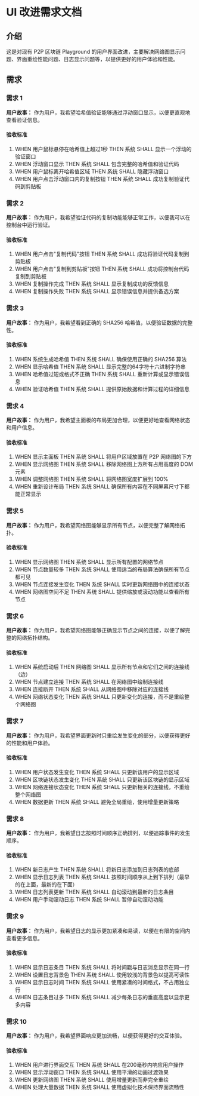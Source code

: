 # UI 改进需求文档

## 介绍

这是对现有 P2P 区块链 Playground 的用户界面改进，主要解决网络图显示问题、界面重绘性能问题、日志显示问题等，以提供更好的用户体验和性能。

## 需求

### 需求 1

**用户故事：** 作为用户，我希望哈希值验证能够通过浮动窗口显示，以便更直观地查看验证信息。

#### 验收标准

1. WHEN 用户鼠标悬停在哈希值上超过1秒 THEN 系统 SHALL 显示一个浮动的验证窗口
2. WHEN 浮动窗口显示 THEN 系统 SHALL 包含完整的哈希值和验证代码
3. WHEN 用户鼠标离开哈希值区域 THEN 系统 SHALL 隐藏浮动窗口
4. WHEN 用户点击浮动窗口内的复制按钮 THEN 系统 SHALL 成功复制验证代码到剪贴板

### 需求 2

**用户故事：** 作为用户，我希望验证代码的复制功能能够正常工作，以便我可以在控制台中运行验证。

#### 验收标准

1. WHEN 用户点击"复制代码"按钮 THEN 系统 SHALL 成功将验证代码复制到剪贴板
2. WHEN 用户点击"复制到剪贴板"按钮 THEN 系统 SHALL 成功将控制台代码复制到剪贴板
3. WHEN 复制操作完成 THEN 系统 SHALL 显示复制成功的反馈信息
4. WHEN 复制操作失败 THEN 系统 SHALL 显示错误信息并提供备选方案

### 需求 3

**用户故事：** 作为用户，我希望看到正确的 SHA256 哈希值，以便验证数据的完整性。

#### 验收标准

1. WHEN 系统生成哈希值 THEN 系统 SHALL 确保使用正确的 SHA256 算法
2. WHEN 显示哈希值 THEN 系统 SHALL 显示完整的64字符十六进制字符串
3. WHEN 哈希值过短或格式不正确 THEN 系统 SHALL 重新计算或显示错误信息
4. WHEN 验证哈希值 THEN 系统 SHALL 提供原始数据和计算过程的详细信息

### 需求 4

**用户故事：** 作为用户，我希望主面板的布局更加合理，以便更好地查看网络状态和用户信息。

#### 验收标准

1. WHEN 显示主面板 THEN 系统 SHALL 将用户区域放置在 P2P 网络图的下方
2. WHEN 显示网络图 THEN 系统 SHALL 移除网络图上方所有占用高度的 DOM 元素
3. WHEN 调整网络图 THEN 系统 SHALL 将网络图宽度扩展到 100%
4. WHEN 重新设计布局 THEN 系统 SHALL 确保所有内容在不同屏幕尺寸下都能正常显示

### 需求 5

**用户故事：** 作为用户，我希望网络图能够显示所有节点，以便完整了解网络拓扑。

#### 验收标准

1. WHEN 显示网络图 THEN 系统 SHALL 显示所有配置的网络节点
2. WHEN 节点数量较多 THEN 系统 SHALL 使用适当的布局算法确保所有节点都可见
3. WHEN 节点连接发生变化 THEN 系统 SHALL 实时更新网络图中的连接状态
4. WHEN 网络图空间不足 THEN 系统 SHALL 提供缩放或滚动功能以查看所有节点

### 需求 6

**用户故事：** 作为用户，我希望网络图能够正确显示节点之间的连接，以便了解完整的网络拓扑结构。

#### 验收标准

1. WHEN 系统启动后 THEN 网络图 SHALL 显示所有节点和它们之间的连接线（边）
2. WHEN 节点建立连接 THEN 系统 SHALL 在网络图中绘制连接线
3. WHEN 连接断开 THEN 系统 SHALL 从网络图中移除对应的连接线
4. WHEN 网络状态变化 THEN 系统 SHALL 只更新变化的连接，而不是重绘整个网络图

### 需求 7

**用户故事：** 作为用户，我希望界面更新时只重绘发生变化的部分，以便获得更好的性能和用户体验。

#### 验收标准

1. WHEN 用户状态发生变化 THEN 系统 SHALL 只更新该用户的显示区域
2. WHEN 区块链状态发生变化 THEN 系统 SHALL 只更新该区块链的显示区域
3. WHEN 网络连接状态变化 THEN 系统 SHALL 只更新相关的连接线，不重绘整个网络图
4. WHEN 数据更新 THEN 系统 SHALL 避免全局重绘，使用增量更新策略

### 需求 8

**用户故事：** 作为用户，我希望日志按照时间顺序正确排列，以便追踪事件的发生顺序。

#### 验收标准

1. WHEN 新日志产生 THEN 系统 SHALL 将新日志添加到日志列表的底部
2. WHEN 显示日志列表 THEN 系统 SHALL 按照时间顺序从上到下排列（最早的在上面，最新的在下面）
3. WHEN 日志列表更新 THEN 系统 SHALL 自动滚动到最新的日志条目
4. WHEN 用户手动滚动日志 THEN 系统 SHALL 暂停自动滚动功能

### 需求 9

**用户故事：** 作为用户，我希望日志的显示更加紧凑和易读，以便在有限的空间内查看更多信息。

#### 验收标准

1. WHEN 显示日志条目 THEN 系统 SHALL 将时间戳与日志消息显示在同一行
2. WHEN 设置日志背景色 THEN 系统 SHALL 使用较浅的背景色以提高可读性
3. WHEN 显示日志时间 THEN 系统 SHALL 使用紧凑的时间格式，不占用独立行
4. WHEN 日志条目过多 THEN 系统 SHALL 减少每条日志的垂直高度以显示更多内容

### 需求 10

**用户故事：** 作为用户，我希望界面响应更加流畅，以便获得更好的交互体验。

#### 验收标准

1. WHEN 用户进行界面交互 THEN 系统 SHALL 在200毫秒内响应用户操作
2. WHEN 显示浮动窗口 THEN 系统 SHALL 使用平滑的动画过渡效果
3. WHEN 更新网络图 THEN 系统 SHALL 使用增量更新而非完全重绘
4. WHEN 处理大量数据 THEN 系统 SHALL 使用虚拟化技术保持界面流畅性